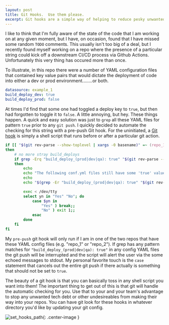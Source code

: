 ```yaml
---
layout: post
title: Git Hooks.  Use them please.
excerpt: Git hooks are a simple way of helping to reduce pesky unwanted errors from polluting your commit history........or worse accidentally kicking off some CI/CD process you aren't ready for.
---
```


I like to think that I'm fully aware of the state of the code that I am working on at any
given moment, but I have, on occasion, found that I have missed some random `TODO` comments.
This usually isn't too big of a deal, but I recently found myself working on a repo where the
presence of a particular string could kick off a downstream CI/CD process via Github Actions.
Unfortunately this very thing has occured more than once.

To illustrate, in this repo there were a number of YAML configuration files that contained key value pairs that would dictate
the deployment of code into either a dev or prod environment........or both.

```yaml
datasource: example_1
build_deploy_dev: true
build_deploy_prod: false
```

At times I'd find that some one had toggled a deploy key to `true`, but then had forgotten to toggle
it to `false`. A little annoying, but hey. These things happen. A quick and easy solution was just to
`grep` all these YAML files for pattern `true` prior to any `git push`. I quickly decided to automate
the checking for this string with a pre-push Git hook. For the uninitiated, a [Git hook](https://git-scm.com/docs/githooks)
is simply a shell script that runs before or after a particular git action.

```bash
if [[ "$(git rev-parse --show-toplevel | xargs -0 basename)" =~ (repo_1|repo_2) ]];
then
    # no more stray build_deploys
    if grep -Erq "build_deploy_(prod|dev|qa): true" "$(git rev-parse --show-toplevel)";
    then
        echo
        echo "The following conf.yml files still have some 'true' values. Is this expected?"
        echo
        echo "$(grep -Er "build_deploy_(prod|dev|qa): true" "$(git rev-parse --show-toplevel)")"

        exec < /dev/tty
        select yn in "Yes" "No"; do
            case $yn in
                "Yes" ) break;;
                "No" ) exit 1;;
            esac
        done
    fi
fi
```

My `pre-push` git hook will only run if I am in one of the two repos that have these YAML config files (e.g. "repo_1" or "repo_2").
If grep has any pattern matches for `"build_deploy_(prod|dev|qa): true"` in any config YAML files the git push
will be interrupted and the script will alert the user via the some echoed messages to stdout. My personal
favorite touch is the `case` statement that cancels out the entire git push if there actually is something that should not be set to `true`.

The beauty of a git hook is that you can basically toss in any shell script you want into them! The important
thing to get out of this is that git will handle the automatic checking for you. Use that to your and your team's
advantage to stop any unwanted tech debt or other undesireables from making their way into your repos.
You can have git look for these hooks in whatever directory you'd like by updating your git config.

![set_hooks_path]({{site.url}}/public/githooks/set_hooks_path.png){: .center-image }

